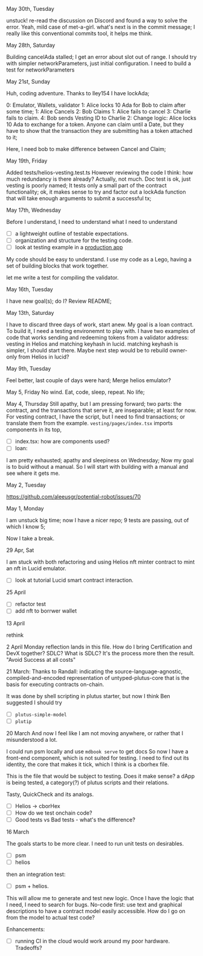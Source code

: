 May 30th, Tuesday

unstuck! re-read the discussion on Discord and found a way to solve the error.
Yeah, mild case of met-a-girl. 
what's next is in the commit message; I really like this conventional commits tool, it helps me think.

May 28th, Saturday

Building cancelAda stalled; I get an error about slot out of range. 
I should try with simpler networkParameters, just initial configuration.
I need to build a test for networkParameters

May 21st, Sunday

Huh, coding adventure. Thanks to lley154 I have lockAda;

0: Emulator, Wallets, validator
1: Alice locks 10 Ada for Bob to claim after some time;
	1: Alice Cancels
	2: Bob Claims
		1: Alice fails to cancel
	3: Charlie fails to claim.
	4: Bob sends Vesting ID to Charlie
2: Change logic:
Alice locks 10 Ada to exchange for a token. Anyone can claim until a Date, but they have to show that the transaction they are submitting has a token attached to it;


Here, I need bob to make difference between Cancel and Claim;


May 19th, Friday

Added tests/helios-vesting.test.ts
However reviewing the code I think: how much redundancy is there already?
Actually, not much. Doc test is ok, just vesting is poorly named; It tests only a small part of the contract functionality; ok, it makes sense to try and factor out a lockAda function that will take enough arguments to submit a successful tx;

May 17th, Wednesday

Before I understand, I need to understand what I need to understand
- [ ] a lightweight outline of testable expectations.
- [ ] organization and structure for the testing code.
- [ ] look at testing example in a [production app](https://github.com/Zhengqbbb/cz-git)

My code should be easy to understand.
I use my code as a Lego, having a set of building blocks that work together. 

let me write a test for compiling the validator.

May 16th, Tuesday

I have new goal(s); do I? Review README;

May 13th, Saturday

I have to discard three days of work, start anew. 
My goal is a loan contract. To build it, I need a testing environemnt to play with.
I have two examples of code that works sending and redeeming tokens from a validator address: vesting in Helios and matching keyhash in lucid.
matching keyhash is simpler, I should start there. Maybe next step would be to rebuild owner-only from Helios in lucid?

May 9th, Tuesday

Feel better, last couple of days were hard;
Merge helios emulator?

May 5, Friday
No wind. Eat, code, sleep, repeat. No life;


May 4, Thursday
Still apathy, but I am pressing forward;
two parts: the contract, and the transactions that serve it, are inseparable; at least for now.
For vesting contract, I have the script, but I need to find transactions; or translate them from the example. 
`vesting/pages/index.tsx` imports components in its top,
- [ ] index.tsx: how are components used?
- [ ] loan: 

I am pretty exhausted; apathy and sleepiness on Wednesday;
Now my goal is to buid without a manual. So I will start with building with a manual and see where it gets me.

May 2, Tuesday

https://github.com/aleeusgr/potential-robot/issues/70

May 1, Monday

I am unstuck big time; now I have a nicer repo;
9 tests are passing, out of which I know 5;

Now I take a break.

29 Apr, Sat

I am stuck with both refactoring and using Helios nft minter contract to mint an nft in Lucid emulator.
- [ ] look at tutorial Lucid smart contract interaction.

25 April

- [ ] refactor test
- [ ] add nft to borrwer wallet

13 April

rethink

2 April
Monday reflection lands in this file.
How do I bring Certification and DevX together?
SDLC? What is SDLC? 
It's the process more then the result. 
"Avoid Success at all costs"

21 March:
Thanks to Randall:
indicating the source-language-agnostic, compiled-and-encoded representation of untyped-plutus-core that is the basis for executing contracts on-chain.

It was done by shell scripting in plutus starter, but now I think Ben suggested I should try 
- [ ] `plutus-simple-model` 
- [ ] `plutip`

20 March
And now I feel like I am not moving anywhere, or rather that I misunderstood a lot.

I could run psm locally and use `mdbook serve` to get docs
So now I have a front-end component, which is not suited for testing.
I need to find out its identity, the core that makes it tick, which I think is a cborhex file.

This is the file that would be subject to testing. Does it make sense? a dApp is being tested, a category(?) of plutus scripts and their relations. 

Tasty, QuickCheck and its analogs.

- [ ] Helios -> cborHex
- [ ] How do we test onchain code?
- [ ] Good tests vs Bad tests - what's the difference?

16 March

The goals starts to be more clear. 
I need to run unit tests on desirables. 

- [ ] psm
- [ ] helios

then an integration test:

- [ ] psm + helios.

This will allow me to generate and test new logic.
Once I have the logic that I need, I need to search for bugs. 
No-code first: use text and graphical descriptions to have a contract model easily accessible.
How do I go on from the model to actual test code?

Enhancements: 
- [ ] running CI in the cloud would work around my poor hardware. Tradeoffs?


